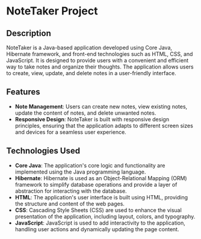 # NoteTaker Project

## Description
NoteTaker is a Java-based application developed using Core Java, Hibernate framework, and front-end technologies such as HTML, CSS, and JavaScript. It is designed to provide users with a convenient and efficient way to take notes and organize their thoughts. The application allows users to create, view, update, and delete notes in a user-friendly interface.

## Features
- **Note Management**: Users can create new notes, view existing notes, update the content of notes, and delete unwanted notes.
- **Responsive Design**: NoteTaker is built with responsive design principles, ensuring that the application adapts to different screen sizes and devices for a seamless user experience.

## Technologies Used
- **Core Java**: The application's core logic and functionality are implemented using the Java programming language.
- **Hibernate**: Hibernate is used as an Object-Relational Mapping (ORM) framework to simplify database operations and provide a layer of abstraction for interacting with the database.
- **HTML**: The application's user interface is built using HTML, providing the structure and content of the web pages.
- **CSS**: Cascading Style Sheets (CSS) are used to enhance the visual presentation of the application, including layout, colors, and typography.
- **JavaScript**: JavaScript is used to add interactivity to the application, handling user actions and dynamically updating the page content.
